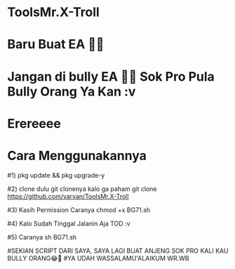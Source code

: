 # ToolsMr.X-Troll

# Baru Buat EA 🤣🤣

# Jangan di bully EA 🤣🤣 Sok Pro Pula Bully Orang Ya Kan :v

# Erereeee





# Cara Menggunakannya


#1) pkg update && pkg upgrade-y

#2) clone dulu git clonenya kalo ga paham 
    git clone https://github.com/varvan/ToolsMr.X-Troll

#3) Kasih Permission Caranya chmod +x BG71.sh

#4) Kalo Sudah Tinggal Jalanin Aja TOD :v

#5) Caranya sh BG71.sh





#SEKIAN SCRIPT DARI SAYA, SAYA LAGI BUAT ANJENG
SOK PRO KALI KAU BULLY ORANG😂🤣
#YA UDAH WASSALAMU'ALAIKUM WR.WB
